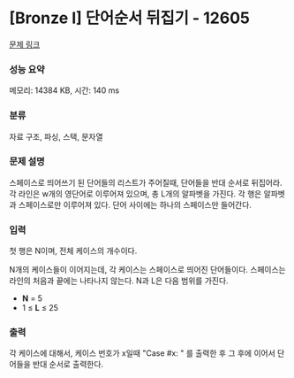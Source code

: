 # [Bronze I] 단어순서 뒤집기 - 12605 

[문제 링크](https://www.acmicpc.net/problem/12605) 

### 성능 요약

메모리: 14384 KB, 시간: 140 ms

### 분류

자료 구조, 파싱, 스택, 문자열

### 문제 설명

<p dir="ltr">스페이스로 띄어쓰기 된 단어들의 리스트가 주어질때, 단어들을 반대 순서로 뒤집어라. 각 라인은 w개의 영단어로 이루어져 있으며, 총 L개의 알파벳을 가진다. 각 행은 알파벳과 스페이스로만 이루어져 있다. 단어 사이에는 하나의 스페이스만 들어간다.</p>

### 입력 

 <p dir="ltr">첫 행은 N이며, 전체 케이스의 개수이다.</p>

<p>N개의 케이스들이 이어지는데, 각 케이스는 스페이스로 띄어진 단어들이다. 스페이스는 라인의 처음과 끝에는 나타나지 않는다. N과 L은 다음 범위를 가진다.</p>

<ul>
	<li><strong>N</strong> = 5</li>
	<li>1 ≤ <strong>L</strong> ≤ 25</li>
</ul>

### 출력 

 <p dir="ltr">각 케이스에 대해서, 케이스 번호가 x일때  "Case #x: " 를 출력한 후 그 후에 이어서 단어들을 반대 순서로 출력한다.</p>

